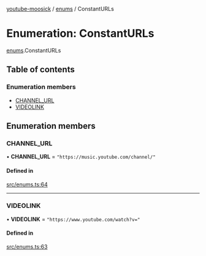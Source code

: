 [youtube-moosick](../README.md) / [enums](../modules/enums.md) / ConstantURLs

# Enumeration: ConstantURLs

[enums](../modules/enums.md).ConstantURLs

## Table of contents

### Enumeration members

- [CHANNEL\_URL](enums.ConstantURLs.md#channel_url)
- [VIDEOLINK](enums.ConstantURLs.md#videolink)

## Enumeration members

### CHANNEL\_URL

• **CHANNEL\_URL** = `"https://music.youtube.com/channel/"`

#### Defined in

[src/enums.ts:64](https://github.com/EvasiveXkiller/youtube-moosick/blob/c25a88c/src/enums.ts#L64)

___

### VIDEOLINK

• **VIDEOLINK** = `"https://www.youtube.com/watch?v="`

#### Defined in

[src/enums.ts:63](https://github.com/EvasiveXkiller/youtube-moosick/blob/c25a88c/src/enums.ts#L63)
